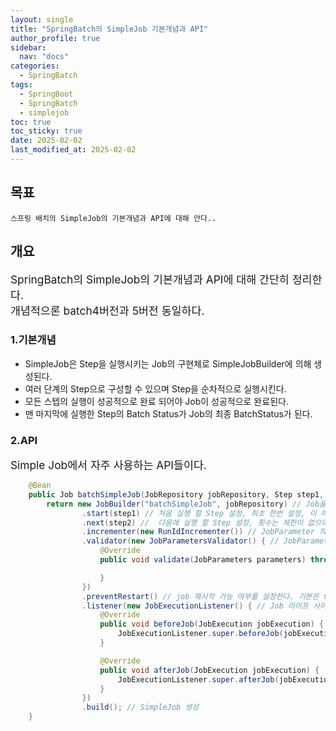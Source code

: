 ```yaml
---
layout: single
title: "SpringBatch의 SimpleJob 기본개념과 API"
author_profile: true
sidebar:
  nav: "docs"
categories: 
  - SpringBatch
tags:
  - SpringBoot
  - SpringBatch
  - simplejob
toc: true
toc_sticky: true
date: 2025-02-02
last_modified_at: 2025-02-02
---
```


## 목표

```
스프링 배치의 SimpleJob의 기본개념과 API에 대해 안다..
```

## 개요

<span style="font-size:13pt">
SpringBatch의 SimpleJob의 기본개념과 API에 대해 간단히 정리한다.<br>
개념적으론 batch4버전과 5버전 동일하다.
</span>

### 1.기본개념

* SimpleJob은 Step을 실행시키는 Job의 구현체로 SimpleJobBuilder에 의해 생성된다.
* 여러 단계의 Step으로 구성할 수 있으며 Step을 순차적으로 실행시킨다.
* 모든 스텝의 실행이 성공적으로 완료 되어야 Job이 성공적으로 완료된다.
* 맨 마지막에 실행한 Step의 Batch Status가 Job의 최종 BatchStatus가 된다.

### 2.API

<span style="font-size:13pt">
Simple Job에서 자주 사용하는 API들이다.<br>
</span>

```java
    @Bean
    public Job batchSimpleJob(JobRepository jobRepository, Step step1, Step step2) {
        return new JobBuilder("batchSimpleJob", jobRepository) // Job을 생성
                .start(step1) // 처음 실행 할 Step 설정, 최초 한번 설정, 이 메서드를 실행하면 SimpleJobBuilder 반환
                .next(step2) //  다음에 실행 할 Step 설정, 횟수는 제한이 없으며 모든 next() 의 Step 이 종료가 되면 Job 이 종료된다
                .incrementer(new RunIdIncrementer()) // JobParameter 의 값을 자동을 증가해 주는 JobParametersIncrementer 설정
                .validator(new JobParametersValidator() { // JobParameter 를 실행하기 전에 올바른 구성이 되었는지 검증하는 JobParametersValidator 설정
                    @Override
                    public void validate(JobParameters parameters) throws JobParametersInvalidException {

                    }
                })
                .preventRestart() // job 재시작 가능 여부를 설정한다. 기본은 true이며 설정하면 false로 된다.
                .listener(new JobExecutionListener() { // Job 라이프 사이클의 특정 시점에 콜백 제공받도록 JobExecutionListener 설정
                    @Override
                    public void beforeJob(JobExecution jobExecution) {
                        JobExecutionListener.super.beforeJob(jobExecution);
                    }

                    @Override
                    public void afterJob(JobExecution jobExecution) {
                        JobExecutionListener.super.afterJob(jobExecution);
                    }
                })
                .build(); // SimpleJob 생성
    }

```

